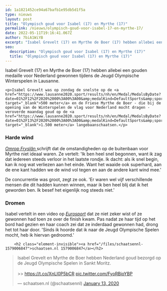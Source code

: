 ```yaml
---
id: 1a1821452ce94a67bafb1e95db5d1f5a
type: nieuws
layout: post
title: "Olympisch goud voor Isabel (17) en Myrthe (17)"
permalink: /nieuws/olympisch-goud-voor-isabel-17-en-myrthe-17/
date: 2022-05-11T19:16:41.067Z
author: 7biA1WiYB
excerpt: "Isabel Grevelt (17) en Myrthe de Boer (17) hebben allebei een gouden medaille voor Nederland gewonnen tijdens de Jeugd Olympische Winterspelen in Lausanne.  "
seo:
  description: "Olympisch goud voor Isabel (17) en Myrthe (17)"
  title: "Olympisch goud voor Isabel (17) en Myrthe (17)"
---
```

Isabel Grevelt (17) en Myrthe de Boer (17) hebben allebei een gouden medaille voor Nederland gewonnen tijdens de Jeugd Olympische Winterspelen in Lausanne.  

    <p>Isabel Grevelt was op zondag de snelste op de <a href="https://www.lausanne2020.sport/results/nh/en/Medal/MedalsByDate?date=01%2F12%2F2020%2000%3A00%3A00&amp;medalKind=DefaultSports&amp;sport=00" target="_blank">500 meter</a> en de Friese Myrthe de Boer - die bij de opening van de Winterspelen de vlag voor Nederland mocht dragen - veroverde maandag goud op de <a href="https://www.lausanne2020.sport/results/nh/en/Medal/MedalsByDate?date=01%2F13%2F2020%2000%3A00%3A00&amp;medalKind=DefaultSports&amp;sport=00" target="_blank">1.500 meter</a> langebaanschaatsen.</p>
<h3>Harde wind</h3>
<p><em><a href="https://www.omropfryslan.nl/nieuws/929877-myrthe-de-boer-pakt-gouden-medaille-op-1500-meter" target="_blank">Omrop Fryslân </a></em>schrijft dat de omstandigheden op de buitenbaan voor Myrthe niet ideaal waren. Ze vertelt: 'Ik ben heel snel begonnen, want ik zag dat iedereen steeds verloor in het laatste rondje. Ik dacht: als ik snel begin, kan ik nog wat verliezen aan het einde. Want het waaide ook superhard, aan de ene kant hadden we de wind vol tegen en aan de andere kant wind mee.'</p>
<p>De concurrentie was groot, zegt ze ook. 'Er waren wel vijf verschillende mensen die dit hadden kunnen winnen, maar ik ben heel blij dat ik het geworden ben. Ik besef het eigenlijk nog steeds niet.'</p>
<h3>Dromen</h3>
<p>Isabel vertelt in een video op <a href="https://video.eurosport.nl/schaatsen/grevelt-ik-wist-niet-of-ik-gewonnen-had_vid1279394/video.shtml"><em>Eurosport</em></a> dat ze niet zeker wist of ze gewonnen had toen ze over de finish kwam. Pas nadat ze haar tijd op het bord had gezien en haar coach zei dat ze inderdaad gewonnen had, drong het tot haar door. 'Sinds ik hoorde dat ik naar de Jeugd Olympische Spelen mocht, heb ik hiervan gedroomd.' <div class="media media-element-container media-default"><div id="file-539481" class="file file-document file-text-oembed">

        <h2 class="element-invisible"><a href="/files/schaatsennl-1579006847">schaatsen.nl 1579006847</a></h2>
    
  
  <div class="content">
    
<blockquote class="twitter-tweet" data-width="550"><p lang="nl" dir="ltr">Isabel Grevelt en Myrthe de Boer hebben Nederland goud bezorgd op de Jeugd Olympische Spelen in Sankt Moritz.<br><br>&gt;&gt; <a href="https://t.co/XnLl0P5bCR">https://t.co/XnLl0P5bCR</a> <a href="https://t.co/FyoRBioYBP">pic.twitter.com/FyoRBioYBP</a></p>&mdash; schaatsen.nl (@schaatsennl) <a href="https://twitter.com/schaatsennl/status/1216736592829800448?ref_src=twsrc%5Etfw">January 13, 2020</a></blockquote>
<script async="" src="https://platform.twitter.com/widgets.js" charset="utf-8"></script>
  </div>

  
</div>
</div>
<p> </p>  
